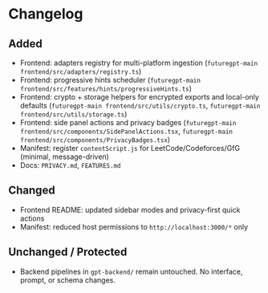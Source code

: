 # Changelog

## Added
- Frontend: adapters registry for multi-platform ingestion (`futuregpt-main frontend/src/adapters/registry.ts`)
- Frontend: progressive hints scheduler (`futuregpt-main frontend/src/features/hints/progressiveHints.ts`)
- Frontend: crypto + storage helpers for encrypted exports and local-only defaults (`futuregpt-main frontend/src/utils/crypto.ts`, `futuregpt-main frontend/src/utils/storage.ts`)
- Frontend: side panel actions and privacy badges (`futuregpt-main frontend/src/components/SidePanelActions.tsx`, `futuregpt-main frontend/src/components/PrivacyBadges.tsx`)
- Manifest: register `contentScript.js` for LeetCode/Codeforces/GfG (minimal, message-driven)
- Docs: `PRIVACY.md`, `FEATURES.md`

## Changed
- Frontend README: updated sidebar modes and privacy-first quick actions
- Manifest: reduced host permissions to `http://localhost:3000/*` only

## Unchanged / Protected
- Backend pipelines in `gpt-backend/` remain untouched. No interface, prompt, or schema changes.

